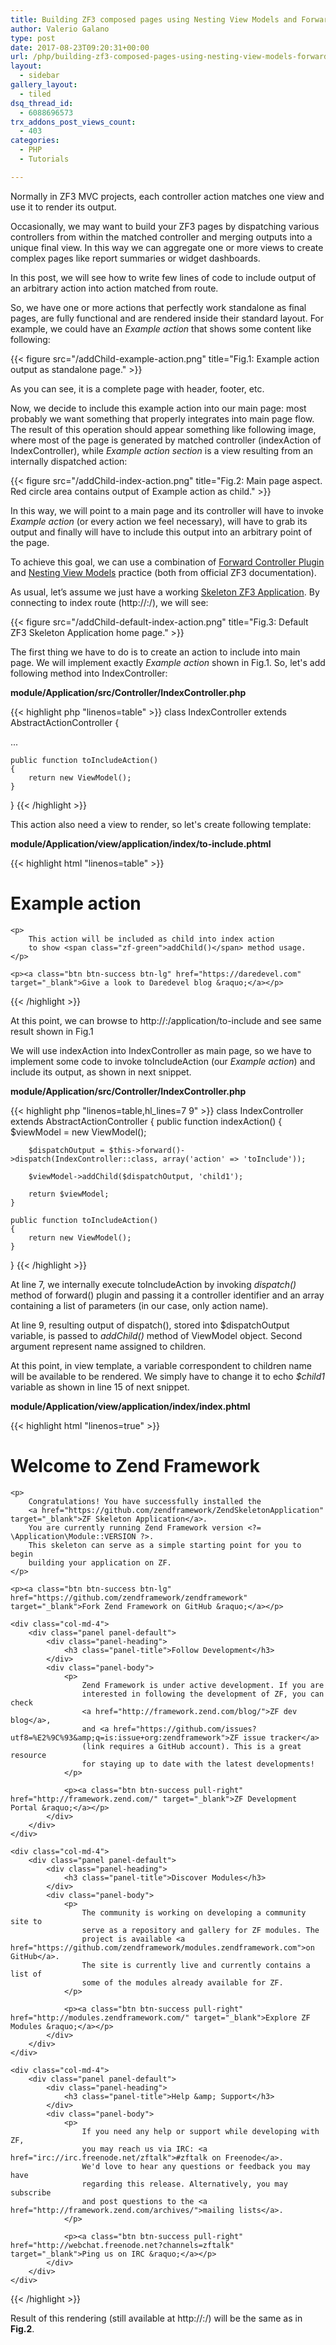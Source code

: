 ```yaml
---
title: Building ZF3 composed pages using Nesting View Models and Forward Controller Plugin
author: Valerio Galano
type: post
date: 2017-08-23T09:20:31+00:00
url: /php/building-zf3-composed-pages-using-nesting-view-models-forward-controller-plugin/
layout:
  - sidebar
gallery_layout:
  - tiled
dsq_thread_id:
  - 6088696573
trx_addons_post_views_count:
  - 403
categories:
  - PHP
  - Tutorials

---
```

Normally in ZF3 MVC projects, each controller action matches one view and use it to render its output.

Occasionally, we may want to build your ZF3 pages by dispatching various controllers from within the matched controller and merging outputs into a unique final view. In this way we can aggregate one or more views to create complex pages like report summaries or widget dashboards.

In this post, we will see how to write few lines of code to include output of an arbitrary action into action matched from route.

So, we have one or more actions that perfectly work standalone as final pages, are fully functional and are rendered inside their standard layout. For example, we could have an _Example action_ that shows some content like following:

{{< figure src="/addChild-example-action.png" title="Fig.1: Example action output as standalone page." >}}

As you can see, it is a complete page with header, footer, etc.

Now, we decide to include this example action into our main page: most probably we want something that properly integrates into main page flow. The result of this operation should appear something like following image, where most of the page is generated by matched controller (indexAction of IndexController), while _Example action section_ is a view resulting from an internally dispatched action:

{{< figure src="/addChild-index-action.png" title="Fig.2: Main page aspect. Red circle area contains output of Example action as child." >}}

In this way, we will point to a main page and its controller will have to invoke _Example action_ (or every action we feel necessary), will have to grab its output and finally will have to include this output into an arbitrary point of the page.

To achieve this goal, we can use a combination of [Forward Controller Plugin][1] and [Nesting View Models][2] practice (both from official ZF3 documentation).

As usual, let’s assume we just have a working [Skeleton ZF3 Application][3]. By connecting to index route (http://<server>:<port>/), we will see:

{{< figure src="/addChild-default-index-action.png" title="Fig.3: Default ZF3 Skeleton Application home page." >}}

The first thing we have to do is to create an action to include into main page. We will implement exactly _Example action_ shown in Fig.1. So, let's add following method into IndexController:

**module/Application/src/Controller/IndexController.php**

{{< highlight php "linenos=table" >}}
class IndexController extends AbstractActionController
{

   ...

    public function toIncludeAction()
    {
        return new ViewModel();
    }
}
{{< /highlight >}}

This action also need a view to render, so let's create following template:

**module/Application/view/application/index/to-include.phtml**

{{< highlight html "linenos=table" >}}
<div class="jumbotron">
    <h1><span class="zf-green">Example</span> action</h1>

    <p>
        This action will be included as child into index action
        to show <span class="zf-green">addChild()</span> method usage.
    </p>

    <p><a class="btn btn-success btn-lg" href="https://daredevel.com" target="_blank">Give a look to Daredevel blog &raquo;</a></p>
</div>
{{< /highlight >}}

At this point, we can browse to http://<server>:<port>/application/to-include and see same result shown in Fig.1

We will use indexAction into IndexController as main page, so we have to implement some code to invoke toIncludeAction (our _Example action_) and include its output, as shown in next snippet.

**module/Application/src/Controller/IndexController.php**

{{< highlight php "linenos=table,hl_lines=7 9" >}}
class IndexController extends AbstractActionController
{
    public function indexAction()
    {
        $viewModel = new ViewModel();

        $dispatchOutput = $this->forward()->dispatch(IndexController::class, array('action' => 'toInclude'));

        $viewModel->addChild($dispatchOutput, 'child1');

        return $viewModel;
    }

    public function toIncludeAction()
    {
        return new ViewModel();
    }
}
{{< /highlight >}}

At line 7, we internally execute toIncludeAction by invoking _dispatch()_ method of forward() plugin and passing it a controller identifier and an array containing a list of parameters (in our case, only action name).

At line 9, resulting output of dispatch(), stored into $dispatchOutput variable, is passed to _addChild()_ method of ViewModel object. Second argument represent name assigned to children.

At this point, in view template, a variable correspondent to children name will be available to be rendered. We simply have to change it to echo _$child1_ variable as shown in line 15 of next snippet.

**module/Application/view/application/index/index.phtml**

{{< highlight html "linenos=true" >}}
<div class="jumbotron">
    <h1>Welcome to <span class="zf-green">Zend Framework</span></h1>

    <p>
        Congratulations! You have successfully installed the
        <a href="https://github.com/zendframework/ZendSkeletonApplication" target="_blank">ZF Skeleton Application</a>.
        You are currently running Zend Framework version <?= \Application\Module::VERSION ?>.
        This skeleton can serve as a simple starting point for you to begin
        building your application on ZF.
    </p>

    <p><a class="btn btn-success btn-lg" href="https://github.com/zendframework/zendframework" target="_blank">Fork Zend Framework on GitHub &raquo;</a></p>
</div>

<?= $child1 ?>

<div class="row">

    <div class="col-md-4">
        <div class="panel panel-default">
            <div class="panel-heading">
                <h3 class="panel-title">Follow Development</h3>
            </div>
            <div class="panel-body">
                <p>
                    Zend Framework is under active development. If you are
                    interested in following the development of ZF, you can check
                    <a href="http://framework.zend.com/blog/">ZF dev blog</a>,
                    and <a href="https://github.com/issues?utf8=%E2%9C%93&amp;q=is:issue+org:zendframework">ZF issue tracker</a>
                    (link requires a GitHub account). This is a great resource
                    for staying up to date with the latest developments!
                </p>

                <p><a class="btn btn-success pull-right" href="http://framework.zend.com/" target="_blank">ZF Development Portal &raquo;</a></p>
            </div>
        </div>
    </div>

    <div class="col-md-4">
        <div class="panel panel-default">
            <div class="panel-heading">
                <h3 class="panel-title">Discover Modules</h3>
            </div>
            <div class="panel-body">
                <p>
                    The community is working on developing a community site to
                    serve as a repository and gallery for ZF modules. The
                    project is available <a href="https://github.com/zendframework/modules.zendframework.com">on GitHub</a>.
                    The site is currently live and currently contains a list of
                    some of the modules already available for ZF.
                </p>

                <p><a class="btn btn-success pull-right" href="http://modules.zendframework.com/" target="_blank">Explore ZF Modules &raquo;</a></p>
            </div>
        </div>
    </div>

    <div class="col-md-4">
        <div class="panel panel-default">
            <div class="panel-heading">
                <h3 class="panel-title">Help &amp; Support</h3>
            </div>
            <div class="panel-body">
                <p>
                    If you need any help or support while developing with ZF,
                    you may reach us via IRC: <a href="irc://irc.freenode.net/zftalk">#zftalk on Freenode</a>.
                    We'd love to hear any questions or feedback you may have
                    regarding this release. Alternatively, you may subscribe
                    and post questions to the <a href="http://framework.zend.com/archives/">mailing lists</a>.
                </p>

                <p><a class="btn btn-success pull-right" href="http://webchat.freenode.net?channels=zftalk" target="_blank">Ping us on IRC &raquo;</a></p>
            </div>
        </div>
    </div>
</div>

{{< /highlight >}}

Result of this rendering (still available at http://<server>:<port>/) will be the same as in **Fig.2**.

 [1]: https://docs.zendframework.com/zend-mvc/plugins/#forward-plugin
 [2]: https://docs.zendframework.com/zend-view/quick-start/#nesting-view-models
 [3]: https://docs.zendframework.com/tutorials/getting-started/skeleton-application/